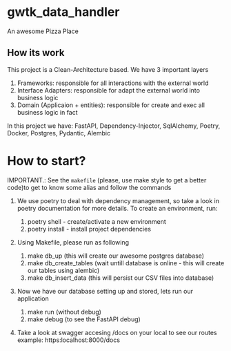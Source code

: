# gwtk_data_handler

An awesome Pizza Place

## How its work
This project is a Clean-Architecture based. We have 3 important layers
1. Frameworks: responsible for all interactions with the external world
2. Interface Adapters: responsible for adapt the external world into business logic
3. Domain (Applicaion + entities): responsible for create and exec all business logic in fact

In this project we have: FastAPI, Dependency-Injector, SqlAlchemy, Poetry, Docker, Postgres, Pydantic, Alembic

# How to start?

IMPORTANT.: See the `makefile` (please, use make style to get a better code)to get to know some alias and follow the commands

1. We use poetry to deal with dependency management, so take a look in poetry documentation for more details. To create an environment, run:
    1. poetry shell - create/activate a new environment
    2. poetry install - install project dependencies

2. Using Makefile, please run as following
    1. make db_up (this will create our awesome postgres database)
    2. make db_create_tables (wait untill database is online - this will create our tables using alembic)
    3. make db_insert_data (this will persist our CSV files into database)

3. Now we have our database setting up and stored, lets run our application
    1. make run (without debug)
    2. make debug (to see the FastAPI debug)

4. Take a look at swagger accesing /docs on your local to see our routes
    example: https:localhost:8000/docs

